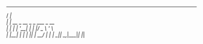
   _____                        
  / ____|                       
 | |  __ _ __ _   _  ___ _ __   
 | | |_ | '__| | | |/ _ \ '_ \  
 | |__| | |  | |_| |  __/ | | | 
  \_____|_|   \__,_|\___|_| |_| 
                                

                                
